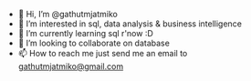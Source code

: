 - 👋 Hi, I’m @gathutmjatmiko
- 👀 I’m interested in sql, data analysis & business intelligence
- 🌱 I’m currently learning sql r'now :D
- 💞️ I’m looking to collaborate on database
- 📫 How to reach me just send me an email to gathutmjatmiko@gmail.com

<!---
gathutmjatmiko/gathutmjatmiko is a ✨ special ✨ repository because its `README.md` (this file) appears on your GitHub profile.
You can click the Preview link to take a look at your changes.
--->
